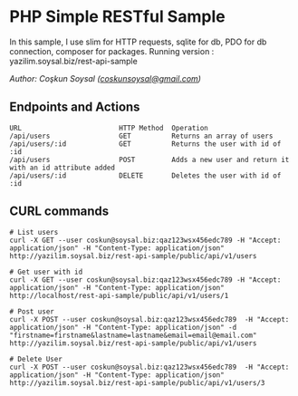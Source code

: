 PHP Simple RESTful Sample
===============

In this sample, I use slim for HTTP requests, sqlite for db, PDO for db connection, composer for packages.
Running version : yazilim.soysal.biz/rest-api-sample
 
_Author: Coşkun Soysal (<coskunsoysal@gmail.com>)_

## Endpoints and Actions

    URL                        HTTP Method  Operation
    /api/users                 GET          Returns an array of users
    /api/users/:id             GET          Returns the user with id of :id
    /api/users                 POST         Adds a new user and return it with an id attribute added
    /api/users/:id             DELETE       Deletes the user with id of :id


## CURL commands
    # List users
    curl -X GET --user coskun@soysal.biz:qaz123wsx456edc789 -H "Accept: application/json" -H "Content-Type: application/json" http://yazilim.soysal.biz/rest-api-sample/public/api/v1/users
    
    # Get user with id
    curl -X GET --user coskun@soysal.biz:qaz123wsx456edc789 -H "Accept: application/json" -H "Content-Type: application/json" http://localhost/rest-api-sample/public/api/v1/users/1

    # Post user
    curl -X POST --user coskun@soysal.biz:qaz123wsx456edc789  -H "Accept: application/json" -H "Content-Type: application/json" -d "firstname=firstname&lastname=lastname&email=email@email.com" http://yazilim.soysal.biz/rest-api-sample/public/api/v1/users

    # Delete User
    curl -X POST --user coskun@soysal.biz:qaz123wsx456edc789  -H "Accept: application/json" -H "Content-Type: application/json" http://yazilim.soysal.biz/rest-api-sample/public/api/v1/users/3